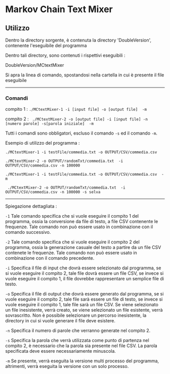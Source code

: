 # Markov Chain Text Mixer

## Utilizzo

Dentro la directory sorgente, è contenuta la directory 'DoubleVersion', contenente l'eseguibile del programma

Dentro tali directory, sono contenuti i rispettivi eseguibili : 

DoubleVersion/MCtextMixer

Si apra la linea di comando, spostandosi nella cartella in cui è presente il file eseguibile


---


### Comandi 

compito 1 : ```./MCtextMixer-1 -i [input file] -o [output file]  -m```

compito 2 : ``` ./MCtextMixer-2 -o [output file] -i [input file] -n [numero parole] -s[parola iniziale]  -m```

Tutti i comandi sono obbligatori, escluso il comando ``` -s ``` ed il comando ``` -m ```.

Esempio di utilizzo del programma :

```./MCtextMixer-1 -i testFile/commedia.txt -o OUTPUT/CSV/commedia.csv  ```

``` ./MCtextMixer-2 -o OUTPUT/randomTxt/commedia.txt  -i OUTPUT/CSV/commedia.csv -n 100000 ```

```./MCtextMixer-1 -i testFile/commedia.txt -o OUTPUT/CSV/commedia.csv  -m```

``` ./MCtextMixer-2 -o OUTPUT/randomTxt/commedia.txt  -i OUTPUT/CSV/commedia.csv -n 100000 -s selva```

---

Spiegazione dettagliata : 

``` -1 ``` Tale comando specifica che si vuole eseguire il compito 1 del programma, ossia la conversione da file di testo, a file CSV contenente le frequenze. Tale comando non può essere usato in combinazione con il comando successivo.

``` -2 ```  Tale comando specifica che si vuole eseguire il compito 2 del programma, ossia la 
generazione casuale del testo a partire da un file CSV contenete le frequenze. Tale comando non può essere usato in combinazione con il comando precedente.

``` -i ``` Specifica il file di input che dovrà essere selezionato dal programma, se si vuole eseguire il compito 2, tale file dovrà essere un file CSV, se invece si vuole eseguire il compito 1, il file dovrebbe rappresentare un semplice file di testo.

``` -o ``` Specifica il file di output che dovrà essere generato dal programma, se si vuole eseguire il compito 2, tale file sarà essere un file di testo, se invece si vuole eseguire il compito 1, tale file sarà un file CSV. Se viene selezionato un file inesistente, verrà creato, se viene selezionato un file esistente, verrà sovrascritto. Non è possibile selezionare un percorso inesistente, la directory in cui si vuole generare il file deve esistere.

``` -n ``` Specifica il numero di parole che verranno generate nel compito 2. 

``` -s ``` Specifica la parola che verrà utilizzata come punto di partenza nel compito 2, 
è necessario che la parola sia presente nel file CSV. La parola specificata deve essere 
necessariamente minuscola.

``` -m ``` Se presente, verrà eseguita la versione multi processo del programma, altrimenti, verrà eseguita la versione con un solo processo.

